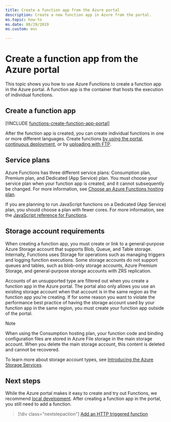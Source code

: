 ```yaml
---
title: Create a function app from the Azure portal 
description: Create a new function app in Azure from the portal. 
ms.topic: how-to
ms.date: 08/29/2019
ms.custom: mvc

---
```

# Create a function app from the Azure portal

This topic shows you how to use Azure Functions to create a function app in the Azure portal. A function app is the container that hosts the execution of individual functions. 

## Create a function app

[!INCLUDE [functions-create-function-app-portal](../../includes/functions-create-function-app-portal.md)]

After the function app is created, you can create individual functions in one or more different languages. Create functions [by using the portal](functions-create-first-azure-function.md#create-function), [continuous deployment](functions-continuous-deployment.md), or by [uploading with FTP](https://github.com/projectkudu/kudu/wiki/Accessing-files-via-ftp).

## Service plans

Azure Functions has three different service plans: Consumption plan, Premium plan, and Dedicated (App Service) plan. You must choose your service plan when your function app is created, and it cannot subsequently be changed. For more information, see [Choose an Azure Functions hosting plan](functions-scale.md).

If you are planning to run JavaScript functions on a Dedicated (App Service) plan, you should choose a plan with fewer cores. For more information, see the [JavaScript reference for Functions](functions-reference-node.md#choose-single-vcpu-app-service-plans).

<a name="storage-account-requirements"></a>

## Storage account requirements

When creating a function app, you must create or link to a general-purpose Azure Storage account that supports Blob, Queue, and Table storage. Internally, Functions uses Storage for operations such as managing triggers and logging function executions. Some storage accounts do not support queues and tables, such as blob-only storage accounts, Azure Premium Storage, and general-purpose storage accounts with ZRS replication. 

Accounts of an unsupported type are filtered out when you create a function app in the Azure portal. The portal also only allows you use an existing storage account when that account is in the same region as the function app you're creating. If for some reason you want to violate the performance best practice of having the storage account used by your function app in the same region, you must create your function app outside of the portal. 

>[!NOTE]
>When using the Consumption hosting plan, your function code and binding configuration files are stored in Azure File storage in the main storage account. When you delete the main storage account, this content is deleted and cannot be recovered. 

To learn more about storage account types, see [Introducing the Azure Storage Services](../storage/common/storage-introduction.md#core-storage-services). 

## Next steps

While the Azure portal makes it easy to create and try out Functions, we recommend [local development](functions-develop-local.md). After creating a function app in the portal, you still need to add a function. 

> [!div class="nextstepaction"]
> [Add an HTTP triggered function](functions-create-first-azure-function.md#create-function)
